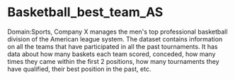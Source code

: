 # Basketball_best_team_AS
Domain:Sports,   Company X manages the men's top professional basketball division of the American league system. The dataset contains information on all the teams that have participated in all the past tournaments. It has data about how many baskets each team scored, conceded, how many times they came within the first 2 positions, how many tournaments they have qualified, their best position in the past, etc.
